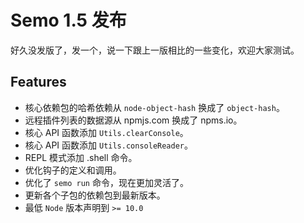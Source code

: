 # Semo 1.5 发布

好久没发版了，发一个，说一下跟上一版相比的一些变化，欢迎大家测试。

## Features

* 核心依赖包的哈希依赖从 `node-object-hash` 换成了 `object-hash`。
* 远程插件列表的数据源从 npmjs.com 换成了 npms.io。
* 核心 API 函数添加 `Utils.clearConsole`。
* 核心 API 函数添加 `Utils.consoleReader`。
* REPL 模式添加 .shell 命令。
* 优化钩子的定义和调用。
* 优化了 `semo run` 命令，现在更加灵活了。
* 更新各个子包的依赖包到最新版本。
* 最低 `Node` 版本声明到 `>= 10.0`

